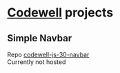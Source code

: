 # [Codewell](https://www.codewell.cc/) projects

## Simple Navbar
Repo [codewell-js-30-navbar](https://github.com/dsijakovski98/codewell-js-30-navbar) \
Currently not hosted
